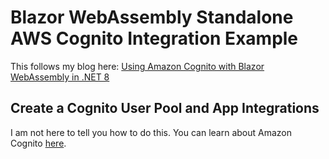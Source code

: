 # Blazor WebAssembly Standalone AWS Cognito Integration Example

This follows my blog here: <a href="https://www.downeastkvetch.com/using-amazon-cognito-with-blazor-web-assembly-in-net-8/">Using Amazon Cognito with Blazor WebAssembly in .NET 8</a>

## Create a Cognito User Pool and App Integrations

I am not here to tell you how to do this.  You can learn about Amazon Cognito <a href="https://aws.amazon.com/cognito/">here</a>.